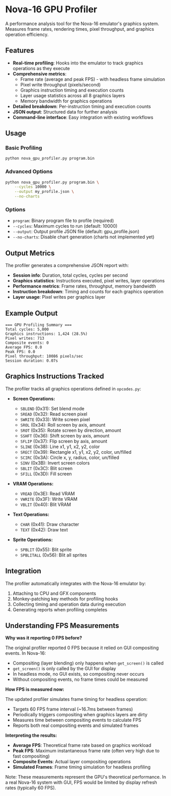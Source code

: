 # Nova-16 GPU Profiler

A performance analysis tool for the Nova-16 emulator's graphics system. Measures frame rates, rendering times, pixel throughput, and graphics operation efficiency.

## Features

- **Real-time profiling**: Hooks into the emulator to track graphics operations as they execute
- **Comprehensive metrics**:
  - Frame rate (average and peak FPS) - with headless frame simulation
  - Pixel write throughput (pixels/second)
  - Graphics instruction timing and execution counts
  - Layer usage statistics across all 8 graphics layers
  - Memory bandwidth for graphics operations
- **Detailed breakdown**: Per-instruction timing and execution counts
- **JSON output**: Structured data for further analysis
- **Command-line interface**: Easy integration with existing workflows

## Usage

### Basic Profiling

```bash
python nova_gpu_profiler.py program.bin
```

### Advanced Options

```bash
python nova_gpu_profiler.py program.bin \
    --cycles 10000 \
    --output my_profile.json \
    --no-charts
```

### Options

- `program`: Binary program file to profile (required)
- `--cycles`: Maximum cycles to run (default: 10000)
- `--output`: Output profile JSON file (default: gpu_profile.json)
- `--no-charts`: Disable chart generation (charts not implemented yet)

## Output Metrics

The profiler generates a comprehensive JSON report with:

- **Session info**: Duration, total cycles, cycles per second
- **Graphics statistics**: Instructions executed, pixel writes, layer operations
- **Performance metrics**: Frame rates, throughput, memory bandwidth
- **Instruction breakdown**: Timing and counts for each graphics operation
- **Layer usage**: Pixel writes per graphics layer

## Example Output

```
=== GPU Profiling Summary ===
Total cycles: 5,000
Graphics instructions: 1,424 (28.5%)
Pixel writes: 713
Composite events: 0
Average FPS: 0.0
Peak FPS: 0.0
Pixel throughput: 10086 pixels/sec
Session duration: 0.07s
```

## Graphics Instructions Tracked

The profiler tracks all graphics operations defined in `opcodes.py`:

- **Screen Operations:**
  - `SBLEND` (0x31): Set blend mode
  - `SREAD` (0x32): Read screen pixel
  - `SWRITE` (0x33): Write screen pixel
  - `SROL` (0x34): Roll screen by axis, amount
  - `SROT` (0x35): Rotate screen by direction, amount
  - `SSHFT` (0x36): Shift screen by axis, amount
  - `SFLIP` (0x37): Flip screen by axis, amount
  - `SLINE` (0x38): Line x1, y1, x2, y2, color
  - `SRECT` (0x39): Rectangle x1, y1, x2, y2, color, un/filled
  - `SCIRC` (0x3A): Circle x, y, radius, color, un/filled
  - `SINV` (0x3B): Invert screen colors
  - `SBLIT` (0x3C): Blit screen
  - `SFILL` (0x3D): Fill screen

- **VRAM Operations:**
  - `VREAD` (0x3E): Read VRAM
  - `VWRITE` (0x3F): Write VRAM
  - `VBLIT` (0x40): Blit VRAM

- **Text Operations:**
  - `CHAR` (0x41): Draw character
  - `TEXT` (0x42): Draw text

- **Sprite Operations:**
  - `SPBLIT` (0x55): Blit sprite
  - `SPBLITALL` (0x56): Blit all sprites

## Integration

The profiler automatically integrates with the Nova-16 emulator by:

1. Attaching to CPU and GFX components
2. Monkey-patching key methods for profiling hooks
3. Collecting timing and operation data during execution
4. Generating reports when profiling completes

## Understanding FPS Measurements

**Why was it reporting 0 FPS before?**

The original profiler reported 0 FPS because it relied on GUI compositing events. In Nova-16:

- Compositing (layer blending) only happens when `get_screen()` is called
- `get_screen()` is only called by the GUI for display
- In headless mode, no GUI exists, so compositing never occurs
- Without compositing events, no frame times could be measured

**How FPS is measured now:**

The updated profiler simulates frame timing for headless operation:

- Targets 60 FPS frame interval (~16.7ms between frames)
- Periodically triggers compositing when graphics layers are dirty
- Measures time between compositing events to calculate FPS
- Reports both real compositing events and simulated frames

**Interpreting the results:**

- **Average FPS**: Theoretical frame rate based on graphics workload
- **Peak FPS**: Maximum instantaneous frame rate (often very high due to fast compositing)
- **Composite Events**: Actual layer compositing operations
- **Simulated Frames**: Frame timing simulation for headless profiling

Note: These measurements represent the GPU's theoretical performance. In a real Nova-16 system with GUI, FPS would be limited by display refresh rates (typically 60 FPS).